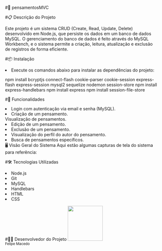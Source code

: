 #💭 pensamentosMVC

#📋 Descrição do Projeto
<p>Este projeto é um sistema CRUD (Create, Read, Update, Delete) desenvolvido em Node.js, que persiste os dados em um banco de dados MySQL. O gerenciamento do banco de dados é feito através do MySQL Workbench, e o sistema permite a criação, leitura, atualização e exclusão de registros de forma eficiente.</p>

#📦 Instalação
<li>Execute os comandos abaixo para instalar as dependências do projeto:

npm install bcryptjs connect-flash cookie-parser cookie-session express-flash express-session mysql2 sequelize nodemon session-store
npm install express-handlebars
npm install express
npm install session-file-store


#🔧 Funcionalidades
<li>Login com autenticação via email e senha (MySQL).</li>
<li>Criação de um pensamento.</li
<li>Visualização de pensamentos.</li>
<li>Edição de um pensamento.</li>
<li>Exclusão de um pensamento.</li>
<li>Visualização do perfil do autor do pensamento.</li>
<li>Busca de pensamentos específicos.</li>
🖥️ Visão Geral do Sistema
Aqui estão algumas capturas de tela do sistema para referência:



#🛠️ Tecnologias Utilizadas
<li>Node.js
<li>Git
<li>MySQL
<li>Handlebars
<li>HTML
<li>CSS

  
#👨‍💻 Desenvolvedor do Projeto
<img src="https://avatars.githubusercontent.com/u/106127810?v=4" width=115><br><sub>Felipe Macedo</sub>
